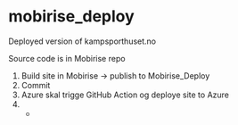 # mobirise_deploy

Deployed version of kampsporthuset.no

Source code is in Mobirise repo

1. Build site in Mobirise -> publish to Mobirise_Deploy
2. Commit
3. Azure skal trigge GitHub Action og deploye site to Azure
4. -
